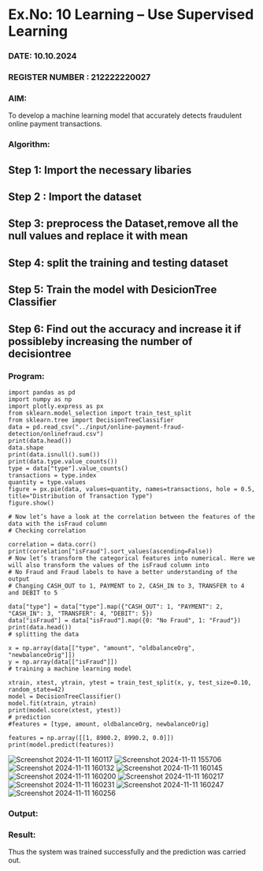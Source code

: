 # Ex.No: 10 Learning – Use Supervised Learning  
### DATE: 10.10.2024                                                                           
### REGISTER NUMBER : 212222220027
### AIM: 
To develop a machine learning model that accurately detects fraudulent online payment transactions.
###  Algorithm:
## Step 1: Import the necessary libaries
## Step 2 : Import the dataset
## Step 3: preprocess the Dataset,remove all the null values and replace it with mean
## Step 4: split the training and testing dataset
## Step 5: Train the model with DesicionTree Classifier
## Step 6: Find out the accuracy and increase it if possibleby increasing the number of decisiontree

### Program:
```
import pandas as pd
import numpy as np
import plotly.express as px
from sklearn.model_selection import train_test_split
from sklearn.tree import DecisionTreeClassifier
data = pd.read_csv("../input/online-payment-fraud-detection/onlinefraud.csv")
print(data.head())
data.shape
print(data.isnull().sum())
print(data.type.value_counts())
type = data["type"].value_counts()
transactions = type.index
quantity = type.values
figure = px.pie(data, values=quantity, names=transactions, hole = 0.5, title="Distribution of Transaction Type")
figure.show()

# Now let’s have a look at the correlation between the features of the data with the isFraud column
# Checking correlation

correlation = data.corr()
print(correlation["isFraud"].sort_values(ascending=False))
# Now let’s transform the categorical features into numerical. Here we will also transform the values of the isFraud column into 
# No Fraud and Fraud labels to have a better understanding of the output
# Changing CASH_OUT to 1, PAYMENT to 2, CASH_IN to 3, TRANSFER to 4 and DEBIT to 5 

data["type"] = data["type"].map({"CASH_OUT": 1, "PAYMENT": 2, "CASH_IN": 3, "TRANSFER": 4, "DEBIT": 5})
data["isFraud"] = data["isFraud"].map({0: "No Fraud", 1: "Fraud"})
print(data.head())
# splitting the data

x = np.array(data[["type", "amount", "oldbalanceOrg", "newbalanceOrig"]])
y = np.array(data[["isFraud"]])
# training a machine learning model

xtrain, xtest, ytrain, ytest = train_test_split(x, y, test_size=0.10, random_state=42)
model = DecisionTreeClassifier()
model.fit(xtrain, ytrain)
print(model.score(xtest, ytest))
# prediction
#features = [type, amount, oldbalanceOrg, newbalanceOrig]

features = np.array([[1, 8900.2, 8990.2, 0.0]])
print(model.predict(features))
```

![Screenshot 2024-11-11 160117](https://github.com/user-attachments/assets/34e40d8f-8823-44cf-b819-24bcae566342)
![Screenshot 2024-11-11 155706](https://github.com/user-attachments/assets/a066bad4-bb79-490f-b3a8-46795eb4eb94)
![Screenshot 2024-11-11 160132](https://github.com/user-attachments/assets/cce89510-983f-43da-a7b2-f5f6f05e2f9e)
![Screenshot 2024-11-11 160145](https://github.com/user-attachments/assets/8de6ff44-9213-4904-9969-0a8f7e3cfc9b)
![Screenshot 2024-11-11 160200](https://github.com/user-attachments/assets/45204d8a-7b30-4601-bfe1-4173967464a6)
![Screenshot 2024-11-11 160217](https://github.com/user-attachments/assets/d558703a-cab5-44a3-ad46-2c931b8319d1)
![Screenshot 2024-11-11 160231](https://github.com/user-attachments/assets/b4365c9c-da25-414c-9d58-240b6087dcca)
![Screenshot 2024-11-11 160247](https://github.com/user-attachments/assets/52a63151-71b9-46cb-b6b5-4f429c296fc8)
![Screenshot 2024-11-11 160256](https://github.com/user-attachments/assets/3087d1f1-a032-4b78-82f1-e430b5e5e993)

### Output:



### Result:
Thus the system was trained successfully and the prediction was carried out.
